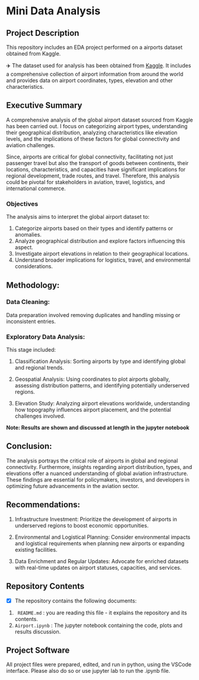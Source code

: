 # Mini Data Analysis

## Project Description
This repository includes an EDA project performed on a airports dataset obtained from Kaggle.  

✈️ The dataset used for analysis has been obtained from [Kaggle](https://www.kaggle.com/datasets/harshalhonde/global-aviation-hub-dataset-of-airports-worldwide/data). It includes a comprehensive collection of airport information from around the world and provides data on airport coordinates, types, elevation and other characteristics. 

## Executive Summary

A comprehensive analysis of the global airport dataset sourced from Kaggle has been carried out. I focus on categorizing airport types, understanding their geographical distribution, analyzing characteristics like elevation levels, and the implications of these factors for global connectivity and aviation challenges. 

Since, airports are critical for global connectivity, facilitating not just passenger travel but also the transport of goods between continents, their locations, characteristics, and capacities have significant implications for regional development, trade routes, and travel. Therefore, this analysis could be pivotal for stakeholders in aviation, travel, logistics, and international commerce.

### Objectives

The analysis aims to interpret the global airport dataset to:

1) Categorize airports based on their types and identify patterns or anomalies.
2) Analyze geographical distribution and explore factors influencing this aspect.
3) Investigate airport elevations in relation to their geographical locations.
4) Understand broader implications for logistics, travel, and environmental considerations.

## Methodology:

### Data Cleaning:

Data preparation involved removing duplicates and handling missing or inconsistent entries.

### Exploratory Data Analysis:

This stage included:

1) Classification Analysis: Sorting airports by type and identifying global and regional trends.

2) Geospatial Analysis: Using coordinates to plot airports globally, assessing distribution patterns, and identifying potentially underserved regions.
   
3) Elevation Study: Analyzing airport elevations worldwide, understanding how topography influences airport placement, and the potential challenges involved.

**Note: Results are shown and discussed at length in the jupyter notebook**

## Conclusion:

The analysis portrays the critical role of airports in global and regional connectivity. Furthermore, insights regarding airport distribution, types, and elevations offer a nuanced understanding of global aviation infrastructure. These findings are essential for policymakers, investors, and developers in optimizing future advancements in the aviation sector.

## Recommendations:

1) Infrastructure Investment: Prioritize the development of airports in underserved regions to boost economic opportunities.
 
2) Environmental and Logistical Planning: Consider environmental impacts and logistical requirements when planning new airports or expanding existing facilities.
   
3) Data Enrichment and Regular Updates: Advocate for enriched datasets with real-time updates on airport statuses, capacities, and services.


## Repository Contents 
- [x] The repository contains the following documents: 

1. ``` README.md``` : you are reading this file - it explains the repository and its contents. 
2. ```Airport.ipynb``` : The jupyter notebook containing the code, plots and results discussion.

## Project Software 
All project files were prepared, edited, and run in python, using the VSCode interface. Please also do so or use jupyter lab to run the .ipynb file. 
  

